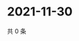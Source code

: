 # 2021-11-30

共 0 条

<!-- BEGIN WEIBO -->
<!-- 最后更新时间 Tue Nov 30 2021 04:00:44 GMT+0800 (China Standard Time) -->

<!-- END WEIBO -->
